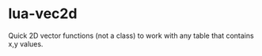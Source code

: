 # lua-vec2d
Quick 2D vector functions (not a class) to work with any table that contains x,y values.
